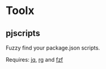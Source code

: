 # Toolx

## pjscripts

Fuzzy find your package.json scripts.

Requires: [jq](https://stedolan.github.io/jq/),
[rg](https://github.com/BurntSushi/ripgrep) and
[fzf](https://github.com/junegunn/fzf)
